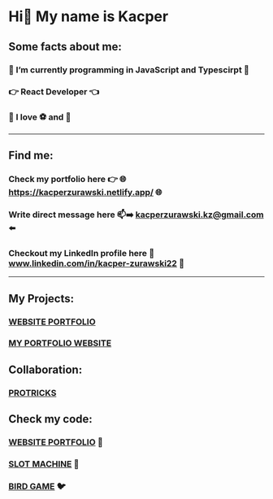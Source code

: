 # Hi👋 My name is Kacper

## Some facts about me: 

### 🌱 I’m currently programming in JavaScript and Typescirpt 🌱
### 👉 React Developer 👈
### 🥇 I love ⚽ and 🎾

----------------------------------------------------------------------

## Find me:

### Check my portfolio here 👉 🌐https://kacperzurawski.netlify.app/ 🌐

### Write direct message here 📫➡️ kacperzurawski.kz@gmail.com ⬅️ 

### Checkout my LinkedIn profile here 📌 www.linkedin.com/in/kacper-zurawski22 📌

----------------------------------------------------------------------

## My Projects: 

### [WEBSITE PORTFOLIO](https://makislazos.netlify.app/)
### [MY PORTFOLIO WEBSITE](https://kacperzurawski.netlify.app/)

## Collaboration:

### [PROTRICKS](https://www.protricks.pl/)

## Check my code: 

### [WEBSITE PORTFOLIO](https://github.com/xwaruz1212/website_gallery) 💼
### [SLOT MACHINE](https://github.com/xwaruz1212/Slot-Machine) 🎰
### [BIRD GAME](https://github.com/xwaruz1212/BirdGame) 🐦
